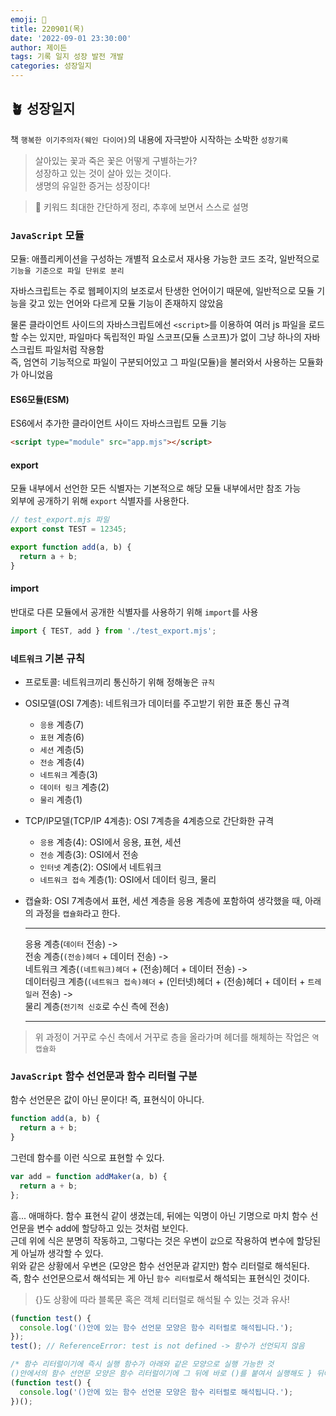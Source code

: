 ```yaml
---
emoji: 🌱
title: 220901(목)
date: '2022-09-01 23:30:00'
author: 제이든
tags: 기록 일지 성장 발전 개발
categories: 성장일지
---
```


## 🪴 성장일지

책 `행복한 이기주의자(웨인 다이어)`의 내용에 자극받아 시작하는 소박한 `성장기록`

> 살아있는 꽃과 죽은 꽃은 어떻게 구별하는가?<br/>
> 성장하고 있는 것이 살아 있는 것이다.<br/>
> 생명의 유일한 증거는 성장이다!

> 🌳 키워드
> 최대한 간단하게 정리, 추후에 보면서 스스로 설명

### `JavaScript` 모듈

모듈: 애플리케이션을 구성하는 개별적 요소로서 재사용 가능한 코드 조각, 일반적으로 `기능을 기준으로 파일 단위로 분리`

자바스크립트는 주로 웹페이지의 보조로서 탄생한 언어이기 때문에, 일반적으로 모듈 기능을 갖고 있는 언어와 다르게 모듈 기능이 존재하지 않았음

물론 클라이언트 사이드의 자바스크립트에선 `<script>`를 이용하여 여러 js 파일을 로드할 수는 있지만, 파일마다 독립적인 파일 스코프(모듈 스코프)가 없이 그냥 하나의 자바스크립트 파일처럼 작용함<br/>
즉, 엄연히 기능적으로 파일이 구분되어있고 그 파일(모듈)을 불러와서 사용하는 모듈화가 아니었음

#### ES6모듈(ESM)

ES6에서 추가한 클라이언트 사이드 자바스크립트 모듈 기능<br/>

```html
<script type="module" src="app.mjs"></script>
```

#### export

모듈 내부에서 선언한 모든 식별자는 기본적으로 해당 모듈 내부에서만 참조 가능<br/>
외부에 공개하기 위해 `export` 식별자를 사용한다.

```js
// test_export.mjs 파일
export const TEST = 12345;

export function add(a, b) {
  return a + b;
}
```

#### import

반대로 다른 모듈에서 공개한 식별자를 사용하기 위해 `import`를 사용

```js
import { TEST, add } from './test_export.mjs';
```

### `네트워크` 기본 규칙

- 프로토콜: 네트워크끼리 통신하기 위해 정해놓은 `규칙`
- OSI모델(OSI 7계층): 네트워크가 데이터를 주고받기 위한 표준 통신 규격
  - `응용` 계층(7)
  - `표현` 계층(6)
  - `세션` 계층(5)
  - `전송` 계층(4)
  - `네트워크` 계층(3)
  - `데이터 링크` 계층(2)
  - `물리` 계층(1)
- TCP/IP모델(TCP/IP 4계층): OSI 7계층을 4계층으로 간단화한 규격

  - `응용` 계층(4): OSI에서 응용, 표현, 세션
  - `전송` 계층(3): OSI에서 전송
  - `인터넷` 계층(2): OSI에서 네트워크
  - `네트워크 접속` 계층(1): OSI에서 데이터 링크, 물리

- 캡슐화: OSI 7계층에서 표현, 세션 계층을 응용 계층에 포함하여 생각했을 때, 아래의 과정을 `캡슐화`라고 한다.

  ***

  응용 계층(`데이터` 전송) -><br/>
  전송 계층(`(전송)헤더` + 데이터 전송) -><br/>
  네트워크 계층(`(네트워크)헤더` + (전송)헤더 + 데이터 전송) -><br/>
  데이터링크 계층(`(네트워크 접속)헤더` + (인터넷)헤더 + (전송)헤더 + 데이터 + `트레일러` 전송) -><br/>
  물리 계층(`전기적 신호`로 수신 측에 전송)

  ***

> 위 과정이 거꾸로 수신 측에서 거꾸로 층을 올라가며 헤더를 해체하는 작업은 `역캡슐화`

### `JavaScript` 함수 선언문과 함수 리터럴 구분

함수 선언문은 값이 아닌 문이다! 즉, 표현식이 아니다.

```js
function add(a, b) {
  return a + b;
}
```

그런데 함수를 이런 식으로 표현할 수 있다.

```js
var add = function addMaker(a, b) {
  return a + b;
};
```

흠... 애매하다. 함수 표현식 같이 생겼는데, 뒤에는 익명이 아닌 기명으로 마치 함수 선언문을 변수 add에 할당하고 있는 것처럼 보인다.<br/>
근데 위에 식은 분명히 작동하고, 그렇다는 것은 우변이 `값`으로 작용하여 변수에 할당된 게 아닐까 생각할 수 있다.<br/>
위와 같은 상황에서 우변은 (모양은 함수 선언문과 같지만) 함수 리터럴로 해석된다.<br/>
즉, 함수 선언문으로서 해석되는 게 아닌 `함수 리터럴`로서 해석되는 표현식인 것이다.

> {}도 상황에 따라 블록문 혹은 객체 리터럴로 해석될 수 있는 것과 유사!

```js
(function test() {
  console.log('()안에 있는 함수 선언문 모양은 함수 리터럴로 해석됩니다.');
});
test(); // ReferenceError: test is not defined -> 함수가 선언되지 않음

/* 함수 리터럴이기에 즉시 실행 함수가 아래와 같은 모양으로 실행 가능한 것
()안에서의 함수 선언문 모양은 함수 리터럴이기에 그 뒤에 바로 ()를 붙여서 실행해도 } 뒤에 ;가 자동으로 붙지 않는다. */
(function test() {
  console.log('()안에 있는 함수 선언문 모양은 함수 리터럴로 해석됩니다.');
})();
```

```toc

```
